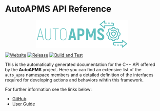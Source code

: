 # AutoAPMS API Reference

<img src="https://github.com/robin-mueller/auto-apms-guide/blob/master/public/logo/logo-wo-bg.png?raw=true" style="display:block;float:none;margin-left:auto;margin-right:auto;width:60%">

[![Website](https://img.shields.io/website?url=https%3A%2F%2Frobin-mueller.github.io%2Fauto-apms-guide&label=Website)](https://robin-mueller.github.io/auto-apms-guide/)
[![Release](https://img.shields.io/github/v/release/robin-mueller/auto-apms?label=Release)](https://github.com/robin-mueller/auto-apms/releases)
[![Build and Test](https://github.com/robin-mueller/auto-apms/actions/workflows/build-and-test.yml/badge.svg)](https://github.com/robin-mueller/auto-apms/actions/workflows/build-and-test.yml)

This is the automatically generated documentation for the C++ API offered by the **AutoAPMS** project. Here you can find an extensive list of the `auto_apms` namespace members and a detailed definition of the interfaces required for developing actions and behaviors wihtin this framework.

For further information see the links below:

- [GitHub](https://github.com/robin-mueller/auto-apms)
- [User Guide](https://robin-mueller.github.io/auto-apms-guide/introduction/overview)